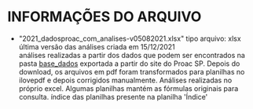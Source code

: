 # INFORMAÇÕES DO ARQUIVO

- "2021_dadosproac_com_analises-v05082021.xlsx"
	tipo arquivo: xlsx<br>
	última versão das análises criada em 15/12/2021<br>
	análises realizadas a partir dos dados que podem ser encontrados na pasta [base_dados](dados_proac_2021/base_dados)
	exportada a partir do site do Proac SP. Depois do download, os arquivos em pdf foram transformados para planilhas no ilovepdf e depois corrigidos manualmente. Análises realizadas no próprio excel. Algumas planilhas mantém as fórmulas originais para consulta.
	índice das planilhas presente na planilha 'Índice'
